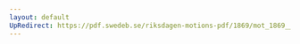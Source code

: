 ```yaml
---
layout: default
UpRedirect: https://pdf.swedeb.se/riksdagen-motions-pdf/1869/mot_1869__ak__00203/mot_1869__ak__00203_003.pdf
---
```

